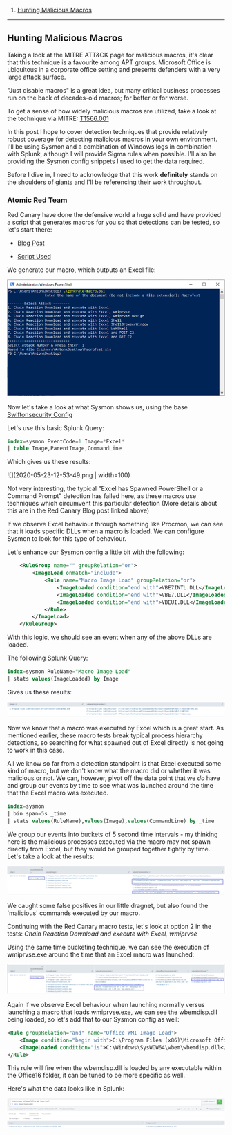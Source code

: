 1. [Hunting Malicious Macros](#first)
---

## Hunting Malicious Macros<a name="first"></a>

Taking a look at the MITRE ATT&CK page for malicious macros, it's clear that this technique is a favourite among APT groups. Microsoft Office is ubiquitous in a corporate office setting and presents defenders with a very large attack surface. 

"Just disable macros" is a great idea, but many critical business processes run on the back of decades-old macros; for better or for worse.

To get a sense of how widely malicious macros are utilized, take a look at the technique via MITRE: [T1566.001](https://attack.mitre.org/beta/techniques/T1566/001/)

In this post I hope to cover detection techniques that provide relatively robust coverage for detecting malicious macros in your own environment. I'll be using Sysmon and a combination of Windows logs in combination with Splunk, although I will provide Sigma rules when possible. I'll also be providing the Sysmon config snippets I used to get the data required. 

Before I dive in, I need to acknowledge that this work **definitely** stands on the shoulders of giants and I'll be referencing their work throughout. 

### Atomic Red Team

Red Canary have done the defensive world a huge solid and have provided a script that generates macros for you so that detections can be tested, so let's start there:

* [Blog Post](https://redcanary.com/blog/testing-initial-access-with-generate-macro-in-atomic-red-team/)

* [Script Used](https://github.com/redcanaryco/atomic-red-team/blob/master/ARTifacts/Initial_Access/generate-macro.ps1)

We generate our macro, which outputs an Excel file: 

![](2020-05-23-12-49-17.png)

Now let's take a look at what Sysmon shows us, using the base [Swiftonsecurity Config](https://github.com/SwiftOnSecurity/sysmon-config/blob/master/sysmonconfig-export.xml)

Let's use this basic Splunk Query: 

```sql
index=sysmon EventCode=1 Image=*Excel*
| table Image,ParentImage,CommandLine
```
Which gives us these results: 

![](2020-05-23-12-53-49.png | width=100)

Not very interesting, the typical "Excel has Spawned PowerShell or a Command Prompt" detection has failed here, as these macros use techniques which circumvent this particular detection (More details about this are in the Red Canary Blog post linked above) 

If we observe Excel behaviour through something like Procmon, we can see that it loads specific DLLs when a macro is loaded. We can configure Sysmon to look for this type of behaviour.

Let's enhance our Sysmon config a little bit with the following:

```xml
	<RuleGroup name="" groupRelation="or">
		<ImageLoad onmatch="include">
			<Rule name="Macro Image Load" groupRelation="or">
				<ImageLoaded condition="end with">VBE7INTL.DLL</ImageLoaded>
				<ImageLoaded condition="end with">VBE7.DLL</ImageLoaded>
				<ImageLoaded condition="end with">VBEUI.DLL</ImageLoaded>
			</Rule>
		</ImageLoad>
	</RuleGroup>
```

With this logic, we should see an event when any of the above DLLs are loaded. 

The following Splunk Query: 

```sql
index=sysmon RuleName="Macro Image Load"
| stats values(ImageLoaded) by Image
```

Gives us these results: 

![](2020-05-23-13-01-46.png)

Now we know that a macro was executed by Excel which is a great start. As mentioned earlier, these macro tests break typical process hierarchy detections, so searching for what spawned out of Excel directly is not going to work in this case. 

All we know so far from a detection standpoint is that Excel executed some kind of macro, but we don't know what the macro did or whether it was malicious or not. We can, however, pivot off the data point that we _do_ have and group our events by time to see what was launched around the time that the Excel macro was executed. 

```sql 
index=sysmon 
| bin span=5s _time
| stats values(RuleName),values(Image),values(CommandLine) by _time
```
We group our events into buckets of 5 second time intervals - my thinking here is the malicious processes executed via the macro may not spawn directly from Excel, but they would be grouped together tightly by time. Let's take a look at the results: 

![](2020-05-23-13-31-04.png)

We caught some false positives in our little dragnet, but also found the 'malicious' commands executed by our macro.

Continuing with the Red Canary macro tests, let's look at option 2 in the tests: _Chain Reaction Download and execute with Excel, wmiprvse_

Using the same time bucketing technique, we can see the execution of wmiprvse.exe around the time that an Excel macro was launched: 

![](2020-05-23-13-52-16.png)

Again if we observe Excel behaviour when launching normally versus launching a macro that loads wmiprvse.exe, we can see the wbemdisp.dll being loaded, so let's add that to our Sysmon config as well: 

```xml
<Rule groupRelation="and" name="Office WMI Image Load">
    <Image condition="begin with">C:\Program Files (x86)\Microsoft Office\root\Office16\</Image>
	<ImageLoaded condition="is">C:\Windows\SysWOW64\wbem\wbemdisp.dll</ImageLoaded>
</Rule>
```
This rule will fire when the wbemdisp.dll is loaded by any executable within the Office16 folder, it can be tuned to be more specific as well. 

Here's what the data looks like in Splunk:

![](2020-05-23-14-00-00.png)

